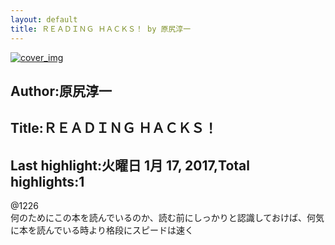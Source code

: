 ```yaml
---
layout: default
title: ＲＥＡＤＩＮＧ ＨＡＣＫＳ！ by 原尻淳一
---
```


[![cover_img](http://images-jp.amazon.com/images/P/B00979ORRM.09.MZZZZZZZ.jpg)](https://www.amazon.co.jp/dp/B00979ORRM)  
## Author:原尻淳一  
## Title:ＲＥＡＤＩＮＧ ＨＡＣＫＳ！  
## Last highlight:火曜日 1月 17, 2017,Total highlights:1  
  
@1226  
何のためにこの本を読んでいるのか、読む前にしっかりと認識しておけば、何気に本を読んでいる時より格段にスピードは速く  